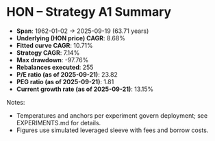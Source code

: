 # HON – Strategy A1 Summary

- **Span**: 1962-01-02 → 2025-09-19 (63.71 years)
- **Underlying (HON price) CAGR**: 8.68%
- **Fitted curve CAGR**: 10.71%
- **Strategy CAGR**: 7.14%
- **Max drawdown**: -97.76%
- **Rebalances executed**: 255
- **P/E ratio (as of 2025-09-21)**: 23.82
- **PEG ratio (as of 2025-09-21)**: 1.81
- **Current growth rate (as of 2025-09-21)**: 13.15%

Notes:

- Temperatures and anchors per experiment govern deployment; see EXPERIMENTS.md for details.
- Figures use simulated leveraged sleeve with fees and borrow costs.

